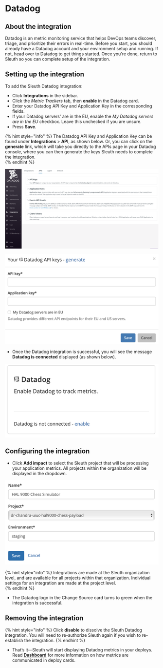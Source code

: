 # Datadog

## About the integration

Datadog is an metric monitoring service that helps DevOps teams discover, triage, and prioritize their errors in real-time. Before you start, you should already have a Datadog account and your environment setup and running. If not, head over to Datadog to get things started. Once you're done, return to Sleuth so you can complete setup of the integration. 

## Setting up the integration

To add the Sleuth Datadog integration:

* Click **Integrations** in the sidebar.
* Click the _Metric Trackers_ tab, then **enable** in the Datadog card.
* Enter your Datadog API Key and Application Key in the corresponding fields. 
* If your Datadog servers' are in the EU, enable the _My Datadog servers are in the EU_ checkbox. Leave this unchecked if you are unsure.  
* Press **Save**. 

{% hint style="info" %}
The Datadog API Key and Application Key can be found under **Integrations** &gt; **API**, as shown below. Or, you can click on the **generate** link, which will take you directly to the APIs page in your Datadog console, where you can then generate the keys Sleuth needs to complete the integration.  
{% endhint %}

 

![The API Keys section of the Datadog control panel](../../../.gitbook/assets/datadog.png)

![API and Application Key entry in Sleuth](../../../.gitbook/assets/datadog-integration-api-key.png)

* Once the Datadog integration is successful, you will see the message **Datadog is connected** displayed \(as shown below\). 

![](../../../.gitbook/assets/datadog-integration.png)

## Configuring the integration

* Click **Add impact** to select the Sleuth project that will be processing your application metrics. All projects within the organization will be displayed in the dropdown. 

![Impact entry dialog for Datadog](../../../.gitbook/assets/sentry-impact-source-entry.png)

{% hint style="info" %}
Integrations are made at the Sleuth organization level, and are available for all projects within that organization. Individual settings for an integration are made at the project level.  
{% endhint %}

* The Datadog logo in the Change Source card turns to green when the integration is successful. 

## Removing the integration

{% hint style="info" %}
Click **disable** to dissolve the Sleuth Datadog integration. You will need to re-authorize Sleuth again if you wish to re-establish the integration.
{% endhint %}

* That’s it—Sleuth will start displaying Datadog metrics in your deploys. Read [**Dashboard**](../../../dashboard/) for more information on how metrics are communicated in deploy cards. 

